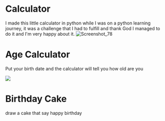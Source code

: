# Calculator
I made this little calculator in python while I was on a python learning journey, it was a challenge that I had to fulfill and thank God I managed to do it and I'm very happy about it.
![Screenshot_78](https://user-images.githubusercontent.com/100792438/199712044-094ceedb-3845-424b-9abe-f98269606fc5.jpg)
# Age Calculator
Put your birth date and the calculator will tell you how old are you

<a href="https://ibb.co/WtsJtXN"><img src="https://i.ibb.co/WtsJtXN/210261904-00f4760c-2eb3-4662-a589-7d0518890b79.jpg"></a>

# Birthday Cake
draw a cake that say happy birthday
